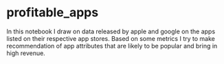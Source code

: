 # profitable_apps
In this notebook I draw on data released by apple and google on the apps listed on their respective app stores. Based on some metrics I try to make recommendation of app attributes that are likely to be popular and bring in high revenue. 
